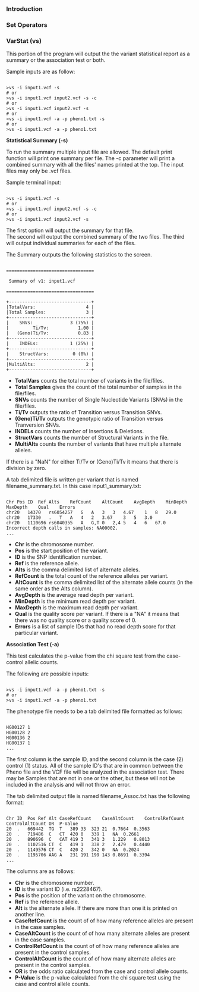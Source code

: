 ### Introduction






### Set Operators





### VarStat (vs)

This portion of the program will output the the variant statistical report as a summary or the association test or both.

Sample inputs are as follow:

<pre><code>
>vs -i input1.vcf -s
# or
>vs -i input1.vcf input2.vcf -s -c
# or
>vs -i input1.vcf input2.vcf -s
# or
>vs -i input1.vcf -a -p pheno1.txt -s
# or
>vs -i input1.vcf -a -p pheno1.txt 
</code></pre>


**Statistical Summary (-s)**

To run the summary multiple input file are allowed. The default print function will print one summary per file.
The -c parameter will print a combined summary with all the files' names printed at the top.  The input files may only
be .vcf files.

Sample terminal input:
<pre><code>
>vs -i input1.vcf -s
# or
>vs -i input1.vcf input2.vcf -s -c
# or
>vs -i input1.vcf input2.vcf -s
</code></pre>

The first option will output the summary for that file.  
The second will output the combined summary of the two files.
The third will output individual summaries for each of the files.

The Summary outputs the following statistics to the screen.
	
<pre><code>
=================================
                               
 Summary of v1: input1.vcf     
                               
=================================

+-------------------------------+
|TotalVars:                   4 |
|Total Samples:               3 |
+-------------------------------+
|    SNVs:              3 (75%) |
|         Ti/Tv:           1.00 |
|   (Geno)Ti/Tv:           0.83 |
+-------------------------------+
|    INDELs:            1 (25%) |
+-------------------------------+
|    StructVars:         0 (0%) |
+-------------------------------+
|MultiAlts:                   2 |
+-------------------------------+
</code></pre>
	
* **TotalVars** counts the total number of variants in the file/files.
* **Total Samples** gives the count of the total number of samples in the file/files.
* **SNVs** counts the number of Single Nucleotide Variants (SNVs) in the file/files.
* **Ti/Tv** outputs the ratio of Transition versus Transition SNVs. 
* **(Geno)Ti/Tv** outputs the genotypic ratio of Transition versus Tranversion SNVs.
* **INDELs** counts the number of Insertions & Deletions.
* **StructVars** counts the number of Structural Variants in the file.
* **MultiAlts** counts the number of variants that have multiple alternate alleles.


If there is a "NaN" for either Ti/Tv or (Geno)Ti/Tv it means that there is division by zero.

A tab delimited file is written per variant that is named filename_summary.txt.  In this case input1_summary.txt:

<pre><code>
Chr	Pos	ID	Ref	Alts	RefCount	AltCount	AvgDepth	MinDepth	MaxDepth	Qual	Errors
chr20	14370	rs6054257	G	A	3	3	4.67	1	8	29.0
chr20	17330	.	T	A	4	2	3.67	3	5	3.0
chr20	1110696	rs6040355	A	G,T	0	2,4	5	4	6	67.0	Incorrect depth calls in samples: NA00002.
...
</code></pre>

* **Chr** is the chromosome number.
* **Pos** is the start position of the variant.
* **ID** is the SNP identification number.
* **Ref** is the reference allele.
* **Alts** is the comma delimited list of alternate alleles.
* **RefCount** is the total count of the reference alleles per variant.
* **AltCount** is the comma delimited list of the alternate allele counts (in the same order as the Alts column).
* **AvgDepth** is the average read depth per variant.
* **MinDepth** is the minimum read depth per variant. 
* **MaxDepth** is the maximum read depth per variant.
* **Qual** is the quality score per variant. If there is a "NA" it means that there was no quality score or a quality score of 0.
* **Errors** is a list of sample IDs that had no read depth score for that particular variant.


**Association Test (-a)**

This test calculates the p-value from the chi square test from the case-control allelic counts. 

The following are possible inputs:
<pre><code>
>vs -i input1.vcf -a -p pheno1.txt -s
# or
>vs -i input1.vcf -a -p pheno1.txt 
</code></pre>

The phenotype file needs to be a tab delimited file formatted as follows:
<pre><code>
HG00127	1
HG00128	2
HG00136	2
HG00137	1
...
</code></pre>
The first column is the sample ID, and the second column is the case (2) control (1) status. All of the sample ID's that are in common
between the Pheno file and the VCF file will be analyzed in the association test.  There may be Samples that are not in one or the other, 
but these will not be included in the analysis and will not throw an error.

The tab delimited output file is named filename_Assoc.txt has the following format:
<pre><code>
Chr	ID	Pos	Ref	Alt	CaseRefCount	CaseAltCount	ControlRefCount	ControlAltCount	OR	P-Value
20	.	669442	TG	T	389	33	323	21	0.7664	0.3563
20	.	719486	C	CT	420	0	339	1	NA	0.2661
20	.	890696	C	CAT	419	3	341	3	1.229	0.8013
20	.	1102516	CT	C	419	1	338	2	2.479	0.4440
20	.	1149576	CT	C	420	2	342	0	NA	0.2024
20	.	1195706	AAG	A	231	191	199	143	0.8691	0.3394
...
</code></pre>

The columns are as follows:
* **Chr** is the chromosome number.
* **ID** is the variant ID (i.e. rs2228467).
* **Pos** is the position of the variant on the chromosome.
* **Ref** is the reference allele.
* **Alt** is the alternate allele. If there are more than one it is printed on another line.
* **CaseRefCount** is the count of of how many reference alleles are present in the case samples.
* **CaseAltCount** is the count of of how many alternate alleles are present in the case samples.
* **ControlRefCount** is the count of of how many reference alleles are present in the control samples.
* **ControlAltCount** is the count of of how many alternate alleles are present in the control samples.
* **OR** is the odds ratio calculated from the case and control allele counts.
* **P-Value** is the p-value calculated from the chi square test using the case and control allele counts.


